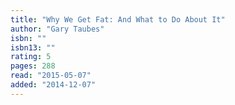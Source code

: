 ```yaml
---
title: "Why We Get Fat: And What to Do About It"
author: "Gary Taubes"
isbn: ""
isbn13: ""
rating: 5
pages: 288
read: "2015-05-07"
added: "2014-12-07"
---
```


